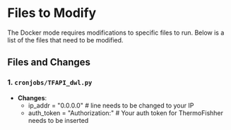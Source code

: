 # Files to Modify

The Docker mode requires modifications to specific files to run. Below is a list of the files that need to be modified.

## Files and Changes

### 1. `cronjobs/TFAPI_dwl.py`
- **Changes**:
  - ip_addr = "0.0.0.0" # line needs to be changed to your IP
  - auth_token = "Authorization:" # Your auth token for ThermoFishher needs to be inserted